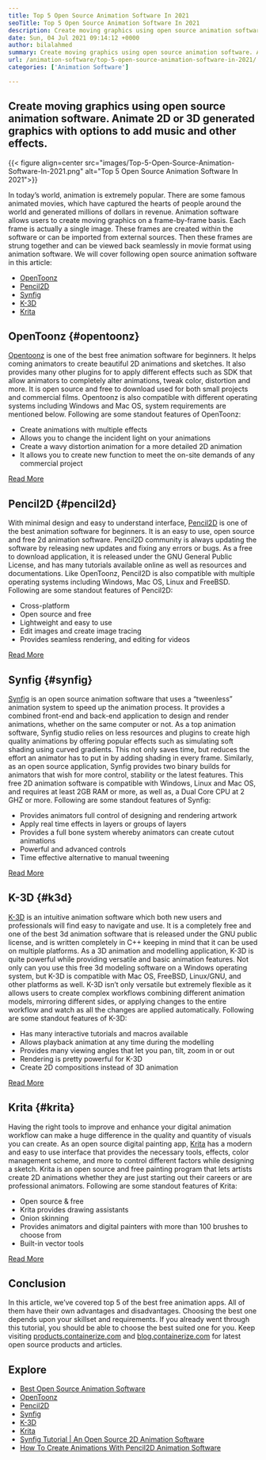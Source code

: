 ```yaml
---
title: Top 5 Open Source Animation Software In 2021
seoTitle: Top 5 Open Source Animation Software In 2021
description: Create moving graphics using open source animation software. Animate 2D or 3D generated graphics with options to add music and other effects.
date: Sun, 04 Jul 2021 09:14:12 +0000
author: bilalahmed
summary: Create moving graphics using open source animation software. Animate 2D or 3D generated graphics with options to add music and other effects.
url: /animation-software/top-5-open-source-animation-software-in-2021/
categories: ['Animation Software']

---
```

## Create moving graphics using open source animation software. Animate 2D or 3D generated graphics with options to add music and other effects.

{{< figure align=center src="images/Top-5-Open-Source-Animation-Software-In-2021.png" alt="Top 5 Open Source Animation Software In 2021">}}  

In today’s world, animation is extremely popular. There are some famous animated movies, which have captured the hearts of people around the world and generated millions of dollars in revenue. Animation software allows users to create moving graphics on a frame-by-frame basis. Each frame is actually a single image. These frames are created within the software or can be imported from external sources. Then these frames are strung together and can be viewed back seamlessly in movie format using animation software. We will cover following open source animation software in this article:

  * [OpenToonz][1]
  * [Pencil2D][2]
  * [Synfig][3]
  * [K-3D][4]
  * [Krita][5]

## OpenToonz {#opentoonz}

[Opentoonz][6] is one of the best free animation software for beginners. It helps coming animators to create beautiful 2D animations and sketches. It also provides many other plugins for to apply different effects such as SDK that allow animators to completely alter animations, tweak color, distortion and more. It is open source and free to download used for both small projects and commercial films. Opentoonz is also compatible with different operating systems including Windows and Mac OS, system requirements are mentioned below. Following are some standout features of OpenToonz:

  * Create animations with multiple effects
  * Allows you to change the incident light on your animations
  * Create a wavy distortion animation for a more detailed 2D animation
  * It allows you to create new function to meet the on-site demands of any commercial project

[Read More][7]

## Pencil2D {#pencil2d}

With minimal design and easy to understand interface, [Pencil2D][8] is one of the best animation software for beginners. It is an easy to use, open source and free 2d animation software. Pencil2D community is always updating the software by releasing new updates and fixing any errors or bugs. As a free to download application, it is released under the GNU General Public License, and has many tutorials available online as well as resources and documentations. Like OpenToonz, Pencil2D is also compatible with multiple operating systems including Windows, Mac OS, Linux and FreeBSD. Following are some standout features of Pencil2D:

  * Cross-platform
  * Open source and free
  * Lightweight and easy to use
  * Edit images and create image tracing
  * Provides seamless rendering, and editing for videos

[Read More][9]

## Synfig {#synfig}

[Synfig][10] is an open source animation software that uses a “tweenless” animation system to speed up the animation process. It provides a combined front-end and back-end application to design and render animations, whether on the same computer or not. As a top animation software, Synfig studio relies on less resources and plugins to create high quality animations by offering popular effects such as simulating soft shading using curved gradients. This not only saves time, but reduces the effort an animator has to put in by adding shading in every frame. Similarly, as an open source application, Synfig provides two binary builds for animators that wish for more control, stability or the latest features. This free 2D animation software is compatible with Windows, Linux and Mac OS, and requires at least 2GB RAM or more, as well as, a Dual Core CPU at 2 GHZ or more. Following are some standout features of Synfig:

  * Provides animators full control of designing and rendering artwork
  * Apply real time effects in layers or groups of layers
  * Provides a full bone system whereby animators can create cutout animations
  * Powerful and advanced controls
  * Time effective alternative to manual tweening

[Read More][11]

## K-3D {#k3d}

[K-3D][12] is an intuitive animation software which both new users and professionals will find easy to navigate and use. It is a completely free and one of the best 3d animation software that is released under the GNU public license, and is written completely in C++ keeping in mind that it can be used on multiple platforms. As a 3D animation and modelling application, K-3D is quite powerful while providing versatile and basic animation features. Not only can you use this free 3d modeling software on a Windows operating system, but K-3D is compatible with Mac OS, FreeBSD, Linux/GNU, and other platforms as well. K-3D isn’t only versatile but extremely flexible as it allows users to create complex workflows combining different animation models, mirroring different sides, or applying changes to the entire workflow and watch as all the changes are applied automatically. Following are some standout features of K-3D:

  * Has many interactive tutorials and macros available
  * Allows playback animation at any time during the modelling
  * Provides many viewing angles that let you pan, tilt, zoom in or out
  * Rendering is pretty powerful for K-3D
  * Create 2D compositions instead of 3D animation

[Read More][13]

## Krita {#krita}

Having the right tools to improve and enhance your digital animation workflow can make a huge difference in the quality and quantity of visuals you can create. As an open source digital painting app, [Krita][14] has a modern and easy to use interface that provides the necessary tools, effects, color management scheme, and more to control different factors while designing a sketch. Krita is an open source and free painting program that lets artists create 2D animations whether they are just starting out their careers or are professional animators. Following are some standout features of Krita:

  * Open source & free
  * Krita provides drawing assistants
  * Onion skinning
  * Provides animators and digital painters with more than 100 brushes to choose from
  * Built-in vector tools

[Read More][15]

## Conclusion

In this article, we’ve covered top 5 of the best free animation apps. All of them have their own advantages and disadvantages. Choosing the best one depends upon your skillset and requirements. If you already went through this tutorial, you should be able to choose the best suited one for you. Keep visiting [products.containerize.com][16] and [blog.containerize.com][17] for latest open source products and articles.

## Explore

  * [Best Open Source Animation Software][18]
  * [OpenToonz][7]
  * [Pencil2D][9]
  * [Synfig][11]
  * [K-3D][13]
  * [Krita][15]
  * [Synfig Tutorial | An Open Source 2D Animation Software][19]
  * [How To Create Animations With Pencil2D Animation Software][20]

 [1]: #opentoonz
 [2]: #pencil2d
 [3]: #synfig
 [4]: #k3d
 [5]: #krita
 [6]: https://opentoonz.github.io/e/
 [7]: https://products.containerize.com/animation-software/opentoonz/
 [8]: https://www.pencil2d.org/
 [9]: https://products.containerize.com/animation-software/pencil2d/
 [10]: https://www.synfig.org/
 [11]: https://products.containerize.com/animation-software/synfig/
 [12]: http://www.k-3d.org/
 [13]: https://products.containerize.com/animation-software/k3d/
 [14]: https://krita.org/en/
 [15]: https://products.containerize.com/animation-software/krita/
 [16]: https://products.containerize.com/
 [17]: https://blog.containerize.com/
 [18]: https://products.containerize.com/animation-software/
 [19]: https://blog.containerize.com/2021/06/29/synfig-tutorial-an-open-source-2d-animation-software/
 [20]: https://blog.containerize.com/2021/06/21/how-to-create-animations-with-pencil2d-animation-software/